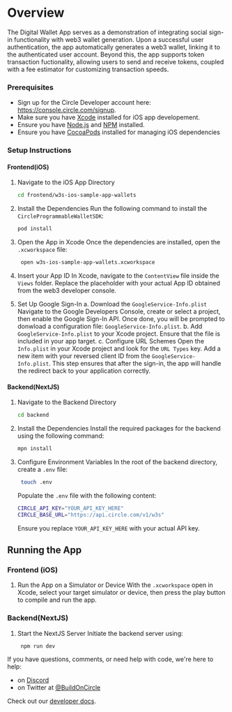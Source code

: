 # Overview

The Digital Wallet App serves as a demonstration of integrating social sign-in functionality with web3 wallet generation. Upon a successful user authentication, the app automatically generates a web3 wallet, linking it to the authenticated user account. Beyond this, the app supports token transaction fuctionality, allowing users to send and receive tokens, coupled with a fee estimator for customizing transaction speeds.

### Prerequisites

* Sign up for the Circle Developer account here: https://console.circle.com/signup.
* Make sure you have [Xcode](https://apps.apple.com/tw/app/xcode/id497799835?mt=12) installed for iOS app developement.
* Ensure you have [Node.js](https://nodejs.org/en/download) and [NPM](https://docs.npmjs.com/downloading-and-installing-node-js-and-npm) installed.
* Ensure you have [CocoaPods](https://formulae.brew.sh/formula/cocoapods) installed for managing iOS dependencies

### Setup Instructions
#### Frontend(iOS)
1. Navigate to the iOS App Directory
    ```bash
    cd frontend/w3s-ios-sample-app-wallets
    ```

2. Install the Dependencies
   Run the following command to install the `CircleProgrammableWalletSDK`:
    ```bash
    pod install
    ```

3. Open the App in Xcode
   Once the dependencies are installed, open the `.xcworkspace` file:
   ```bash
    open w3s-ios-sample-app-wallets.xcworkspace
    ```

4. Insert your App ID
   In Xcode, navigate to the `ContentView` file inside the `Views` folder. Replace the placeholder with your actual App ID obtained from the web3 developer console. 

5. Set Up Google Sign-In
   a. Download the `GoogleService-Info.plist`
   Navigate to the Google Developers Console, create or select a project, then enable the Google Sign-In API. Once done, you will be prompted to donwload a configuration file: `GoogleService-Info.plist`.
   b. Add `GoogleService-Info.plist` to your Xcode project.
   Ensure that the file is included in your app target.
   c. Configure URL Schemes
   Open the `Info.plist` in your Xcode project and look for the `URL Types` key. Add a new item with your reversed client ID from the `GoogleService-Info.plist`. This step ensures that after the sign-in, the app will handle the redirect back to your application correctly.

#### Backend(NextJS)
1. Navigate to the Backend Directory
    ```bash
    cd backend
    ```

2. Install the Dependencies
   Install the required packages for the backend using the following command:
    ```bash
    mpn install
    ```

3. Configure Environment Variables
   In the root of the backend directory, create a `.env` file:
   ```bash
    touch .env
    ```

    Populate the `.env` file with the following content:
    ```bash
    CIRCLE_API_KEY="YOUR_API_KEY_HERE"
    CIRCLE_BASE_URL="https://api.circle.com/v1/w3s"
    ```
    Ensure you replace `YOUR_API_KEY_HERE` with your actual API key.

## Running the App

### Frontend (iOS)

1. Run the App on a Simulator or Device
   With the `.xcworkspace` open in Xcode, select your target simulator or device, then press the play button to compile and run the app.

### Backend(NextJS)

1. Start the NextJS Server
   Initiate the backend server using:
   ```bash
    npm run dev
    ```

If you have questions, comments, or need help with code, we're here to help:

* on [Discord](https://discord.com/invite/buildoncircle)
* on Twitter at [@BuildOnCircle](https://twitter.com/BuildOnCircle)

Check out our [developer docs](https://developers.circle.com/w3s/docs).
